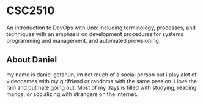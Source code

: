 # CSC2510
An introduction to DevOps with Unix including terminology, processes, and techniques with an emphasis on development procedures for systems programming and management, and automated provisioning.
## About Daniel
my name is daniel getahun, im not much of a social person but i play alot of videogames with my girlfriend or randoms with the same passion. i love the rain and but hate going out. Most of my days is filled with studying, reading manga, or socializing with strangers on the internet.

